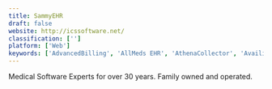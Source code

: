 ```yaml
---
title: SammyEHR
draft: false 
website: http://icssoftware.net/
classification: ['']
platform: ['Web']
keywords: ['AdvancedBilling', 'AllMeds EHR', 'AthenaCollector', 'Availity', 'BMCASE', 'ChartCapture', 'Excelicare', 'HSP Payer Suite', 'Kareo', 'MphRx Minerva', 'My Vision Express', 'OneGlance Software', 'PointClickCare', 'ReLiMedEMR', 'SMART EHR', 'TRIARQ', 'drchrono', 'e-MDs EHR', 'eClinicalWorks', 'eClinicalWorks RCM']
---
```

Medical Software Experts for over 30 years. Family owned and operated.